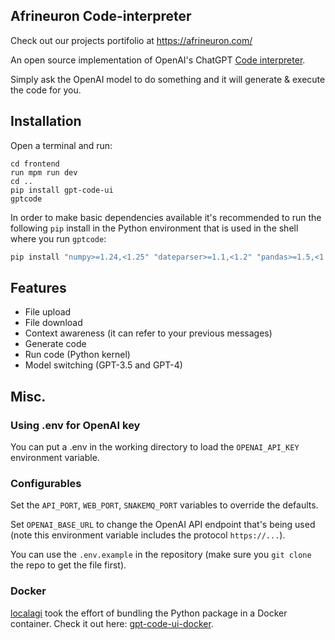 ## Afrineuron Code-interpreter
 
Check out our projects portifolio at https://afrineuron.com/

An open source implementation of OpenAI's ChatGPT [Code interpreter](https://openai.com/blog/chatgpt-plugins#code-interpreter).

Simply ask the OpenAI model to do something and it will generate & execute the code for you.


## Installation

Open a terminal and run:

```
cd frontend
run mpm run dev
cd ..
pip install gpt-code-ui
gptcode
```

In order to make basic dependencies available it's recommended to run the following `pip` install
in the Python environment that is used in the shell where you run `gptcode`:

```sh
pip install "numpy>=1.24,<1.25" "dateparser>=1.1,<1.2" "pandas>=1.5,<1.6" "geopandas>=0.13,<0.14" "PyPDF2>=3.0,<3.1" "pdfminer>=20191125,<20191200" "pdfplumber>=0.9,<0.10" "matplotlib>=3.7,<3.8"
```
 
## Features
- File upload
- File download
- Context awareness (it can refer to your previous messages)
- Generate code
- Run code (Python kernel)
- Model switching (GPT-3.5 and GPT-4)

## Misc.
### Using .env for OpenAI key
You can put a .env in the working directory to load the `OPENAI_API_KEY` environment variable.

### Configurables
Set the `API_PORT`, `WEB_PORT`, `SNAKEMQ_PORT` variables to override the defaults.

Set `OPENAI_BASE_URL` to change the OpenAI API endpoint that's being used (note this environment variable includes the protocol `https://...`).

You can use the `.env.example` in the repository (make sure you `git clone` the repo to get the file first).

### Docker
[localagi](https://github.com/localagi) took the effort of bundling the Python package in a Docker container. Check it out here: [gpt-code-ui-docker](https://github.com/localagi/gpt-code-ui-docker).


